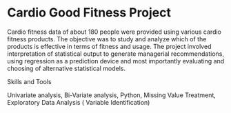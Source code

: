 # Cardio Good Fitness Project

Cardio fitness data of about 180 people were provided using various cardio fitness products. The objective was to study and analyze which of the products is effective in terms of fitness and usage. The project involved interpretation of statistical output to generate managerial recommendations, using regression as a prediction device and most importantly evaluating and choosing of alternative statistical models.

Skills and Tools

Univariate analysis, Bi-Variate analysis, Python, Missing Value Treatment, Exploratory Data Analysis ( Variable Identification)
